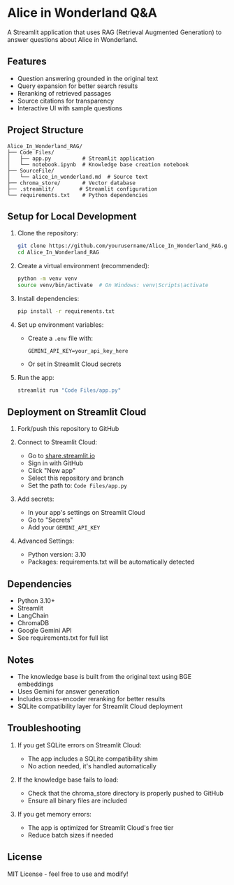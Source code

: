 # Alice in Wonderland Q&A

A Streamlit application that uses RAG (Retrieval Augmented Generation) to answer questions about Alice in Wonderland.

## Features

- Question answering grounded in the original text
- Query expansion for better search results
- Reranking of retrieved passages
- Source citations for transparency
- Interactive UI with sample questions

## Project Structure

```
Alice_In_Wonderland_RAG/
├── Code Files/
│   ├── app.py          # Streamlit application
│   └── notebook.ipynb  # Knowledge base creation notebook
├── SourceFile/
│   └── alice_in_wonderland.md  # Source text
├── chroma_store/       # Vector database
├── .streamlit/        # Streamlit configuration
└── requirements.txt    # Python dependencies
```

## Setup for Local Development

1. Clone the repository:

   ```bash
   git clone https://github.com/yourusername/Alice_In_Wonderland_RAG.git
   cd Alice_In_Wonderland_RAG
   ```

2. Create a virtual environment (recommended):

   ```bash
   python -m venv venv
   source venv/bin/activate  # On Windows: venv\Scripts\activate
   ```

3. Install dependencies:

   ```bash
   pip install -r requirements.txt
   ```

4. Set up environment variables:

   - Create a `.env` file with:
     ```
     GEMINI_API_KEY=your_api_key_here
     ```
   - Or set in Streamlit Cloud secrets

5. Run the app:
   ```bash
   streamlit run "Code Files/app.py"
   ```

## Deployment on Streamlit Cloud

1. Fork/push this repository to GitHub

2. Connect to Streamlit Cloud:

   - Go to [share.streamlit.io](https://share.streamlit.io)
   - Sign in with GitHub
   - Click "New app"
   - Select this repository and branch
   - Set the path to: `Code Files/app.py`

3. Add secrets:

   - In your app's settings on Streamlit Cloud
   - Go to "Secrets"
   - Add your `GEMINI_API_KEY`

4. Advanced Settings:
   - Python version: 3.10
   - Packages: requirements.txt will be automatically detected

## Dependencies

- Python 3.10+
- Streamlit
- LangChain
- ChromaDB
- Google Gemini API
- See requirements.txt for full list

## Notes

- The knowledge base is built from the original text using BGE embeddings
- Uses Gemini for answer generation
- Includes cross-encoder reranking for better results
- SQLite compatibility layer for Streamlit Cloud deployment

## Troubleshooting

1. If you get SQLite errors on Streamlit Cloud:

   - The app includes a SQLite compatibility shim
   - No action needed, it's handled automatically

2. If the knowledge base fails to load:

   - Check that the chroma_store directory is properly pushed to GitHub
   - Ensure all binary files are included

3. If you get memory errors:
   - The app is optimized for Streamlit Cloud's free tier
   - Reduce batch sizes if needed

## License

MIT License - feel free to use and modify!
